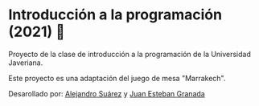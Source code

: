 # Introducción a la programación (2021) 🤖

Proyecto de la clase de introducción a la programación de la Universidad Javeriana. 

Este proyecto es una adaptación del juego de mesa "Marrakech".

Desarollado por: [Alejandro Suárez](https://github.com/suaracost) y [Juan Esteban Granada](https://github.com/Juaness06)
